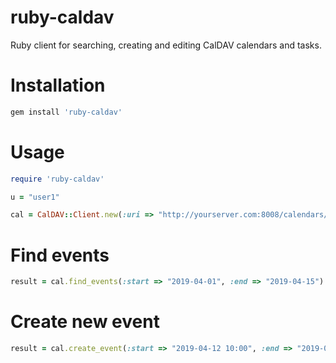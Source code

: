 ruby-caldav
==============

Ruby client for searching, creating and editing CalDAV calendars and tasks.

# Installation

```ruby
gem install 'ruby-caldav'
```

# Usage

```ruby
require 'ruby-caldav'

u = "user1"

cal = CalDAV::Client.new(:uri => "http://yourserver.com:8008/calendars/users/#{u}/calendar/", :user => u , :password => "xxxxxx")
```

# Find events

```ruby
result = cal.find_events(:start => "2019-04-01", :end => "2019-04-15")
```

# Create new event

```ruby
result = cal.create_event(:start => "2019-04-12 10:00", :end => "2019-04-12 12:00", :title => "Meeting with Me", :description => "Meeting about nothing...:D")
```
